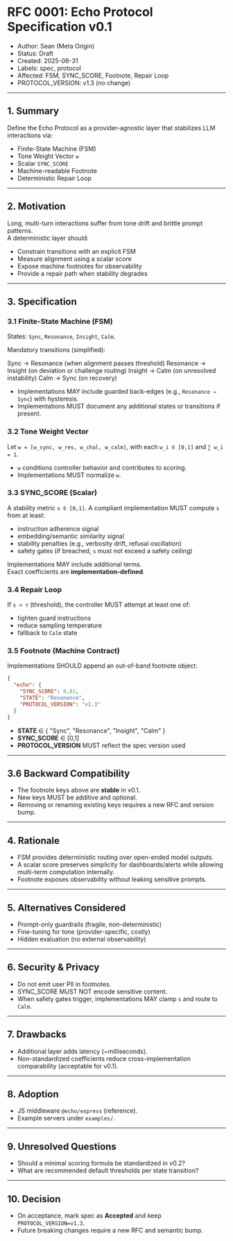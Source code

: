 # RFC 0001: Echo Protocol Specification v0.1

- Author: Sean (Meta Origin)  
- Status: Draft  
- Created: 2025-08-31  
- Labels: spec, protocol  
- Affected: FSM, SYNC_SCORE, Footnote, Repair Loop  
- PROTOCOL_VERSION: v1.3 (no change)

---

## 1. Summary
Define the Echo Protocol as a provider-agnostic layer that stabilizes LLM interactions via:
- Finite-State Machine (FSM)
- Tone Weight Vector `w`
- Scalar `SYNC_SCORE`
- Machine-readable Footnote
- Deterministic Repair Loop

---

## 2. Motivation
Long, multi-turn interactions suffer from tone drift and brittle prompt patterns.  
A deterministic layer should:
- Constrain transitions with an explicit FSM  
- Measure alignment using a scalar score  
- Expose machine footnotes for observability  
- Provide a repair path when stability degrades  

---

## 3. Specification

### 3.1 Finite-State Machine (FSM)
States: `Sync`, `Resonance`, `Insight`, `Calm`.

Mandatory transitions (simplified):

Sync → Resonance      (when alignment passes threshold)
Resonance → Insight   (on deviation or challenge routing)
Insight → Calm        (on unresolved instability)
Calm → Sync           (on recovery)

- Implementations MAY include guarded back-edges (e.g., `Resonance → Sync`) with hysteresis.  
- Implementations MUST document any additional states or transitions if present.  

### 3.2 Tone Weight Vector
Let `w = [w_sync, w_res, w_chal, w_calm]`, with each `w_i ∈ [0,1]` and `∑ w_i = 1`.  
- `w` conditions controller behavior and contributes to scoring.  
- Implementations MUST normalize `w`.  

### 3.3 SYNC_SCORE (Scalar)
A stability metric `s ∈ [0,1]`. A compliant implementation MUST compute `s` from at least:
- instruction adherence signal  
- embedding/semantic similarity signal  
- stability penalties (e.g., verbosity drift, refusal oscillation)  
- safety gates (if breached, `s` must not exceed a safety ceiling)  

Implementations MAY include additional terms.  
Exact coefficients are **implementation-defined**.  

### 3.4 Repair Loop
If `s < τ` (threshold), the controller MUST attempt at least one of:
- tighten guard instructions  
- reduce sampling temperature  
- fallback to `Calm` state  

### 3.5 Footnote (Machine Contract)
Implementations SHOULD append an out-of-band footnote object:

```json
{
  "echo": {
    "SYNC_SCORE": 0.82,
    "STATE": "Resonance",
    "PROTOCOL_VERSION": "v1.3"
  }
}
```

- **STATE** ∈ { "Sync", "Resonance", "Insight", "Calm" }  
- **SYNC_SCORE** ∈ [0,1]  
- **PROTOCOL_VERSION** MUST reflect the spec version used  

---

## 3.6 Backward Compatibility
- The footnote keys above are **stable** in v0.1.  
- New keys MUST be additive and optional.  
- Removing or renaming existing keys requires a new RFC and version bump.  

---

## 4. Rationale
- FSM provides deterministic routing over open-ended model outputs.  
- A scalar score preserves simplicity for dashboards/alerts while allowing multi-term computation internally.  
- Footnote exposes observability without leaking sensitive prompts.  

---

## 5. Alternatives Considered
- Prompt-only guardrails (fragile, non-deterministic)  
- Fine-tuning for tone (provider-specific, costly)  
- Hidden evaluation (no external observability)  

---

## 6. Security & Privacy
- Do not emit user PII in footnotes.  
- SYNC_SCORE MUST NOT encode sensitive content.  
- When safety gates trigger, implementations MAY clamp `s` and route to `Calm`.  

---

## 7. Drawbacks
- Additional layer adds latency (~milliseconds).  
- Non-standardized coefficients reduce cross-implementation comparability (acceptable for v0.1).  

---

## 8. Adoption
- JS middleware `@echo/express` (reference).  
- Example servers under `examples/`.  

---

## 9. Unresolved Questions
- Should a minimal scoring formula be standardized in v0.2?  
- What are recommended default thresholds per state transition?  

---

## 10. Decision
- On acceptance, mark spec as **Accepted** and keep `PROTOCOL_VERSION=v1.3`.  
- Future breaking changes require a new RFC and semantic bump.  
